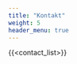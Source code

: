 ```yaml
---
title: "Kontakt"
weight: 5
header_menu: true
---
```


{{<contact_list>}}

<!-- | **Spalte 1**                  | **Spalte 2**                  |
| ----------------------------- | ----------------------------- |
| Dies ist der Text in Spalte 1 | Dies ist der Text in Spalte 2 | -->
